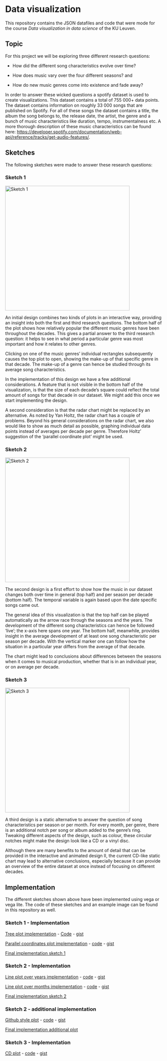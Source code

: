 # Data visualization
This repository contains the JSON datafiles and code that were mode for the course *Data visualization in data science* of the KU Leuven.

## Topic
For this project we will be exploring three different research questions:

- How did the different song characteristics evolve over time?

- How does music vary over the four different seasons? and

- How do new music genres come into existence and fade away?

In order to answer these wicked questions a spotify dataset is used to create visualizations. This dataset contains a total of 755 000+ data points. The dataset contains information on roughly 33 000 songs that are published on Spotify. For all of these songs the dataset contains a title, the album the song belongs to, the release date, the artist, the genre and a bunch of music characteristics like duration, tempo, instrumentalness etc. A more thorough description of these music characteristics can be found here: https://developer.spotify.com/documentation/web-api/reference/tracks/get-audio-features/.

## Sketches
The following sketches were made to answer these research questions:

### Sketch 1
 <img src="https://miro.medium.com/max/875/1*MqmdlWBZ97Ph7aHS82AFJg.jpeg" alt="Sketch 1" class="center" height="400" width="400">
 
 An initial design combines two kinds of plots in an interactive way, providing an insight into both the first and third research questions. The bottom half of the plot shows how relatively popular the different music genres have been throughout the decades. This gives a partial answer to the third research question: it helps to see in what period a particular genre was most important and how it relates to other genres.

Clicking on one of the music genres’ individual rectangles subsequently causes the top plot to open, showing the make-up of that specific genre in that decade. The make-up of a genre can hence be studied through its average song characteristics.

In the implementation of this design we have a few additional considerations. A feature that is not visible in the bottom half of the visualization, is that the size of each decade’s square could reflect the total amount of songs for that decade in our dataset. We might add this once we start implementing the design.

A second consideration is that the radar chart might be replaced by an alternative. As noted by Yan Holtz, the radar chart has a couple of problems. Beyond his general considerations on the radar chart, we also would like to show as much detail as possible, graphing individual data points instead of averages per decade per genre. Therefore Holtz’ suggestion of the ‘parallel coordinate plot’ might be used.

### Sketch 2
 <img src="https://miro.medium.com/max/756/1*PNG3qVpfbtngguqwbe162g.png" alt="Sketch 2" class="center" height="400" width="400">
 
The second design is a first effort to show how the music in our dataset changes both over time in general (top half) and per season per decade (bottom half). The temporal variable is again based upon the date specific songs came out.

The general idea of this visualization is that the top half can be played automatically as the arrow race through the seasons and the years. The development of the different song characteristics can hence be followed ‘live’; the x-axis here spans one year. The bottom half, meanwhile, provides insight in the average development of at least one song characteristic per season per decade. With the vertical marker one can follow how the situation in a particular year differs from the average of that decade.

The chart might lead to conclusions about differences between the seasons when it comes to musical production, whether that is in an individual year, or on average per decade.

### Sketch 3
 <img src="https://miro.medium.com/max/898/1*DcM_GCHm-55kOvY2zwa6Mg.png" alt="Sketch 3" class="center" height="400" width="400">
 
 A third design is a static alternative to answer the question of song characteristics per season or per month. For every month, per genre, there is an additional notch per song or album added to the genre’s ring. Tweaking different aspects of the design, such as colour, these circular notches might make the design look like a CD or a vinyl disc.

Although there are many benefits to the amount of detail that can be provided in the interactive and animated design II, the current CD-like static chart may lead to alternative conclusions, especially because it can provide an overview of the entire dataset at once instead of focusing on different decades.

## Implementation
The different sketches shown above have been implemented using vega or vega lite. The code of these sketches and an example image can be found in this repository as well.

### Sketch 1 - Implementation
[Tree plot implementation](https://raw.githubusercontent.com/rubenkerkhofs/datavisualization/master/Plots/Tree%20plot/Tree%20plot.PNG) - [Code](https://raw.githubusercontent.com/rubenkerkhofs/datavisualization/master/Plots/Tree%20plot/code.txt) - [gist](https://gist.github.com/rubenkerkhofs/0623829646a24c3e455ba31625560598)

[Parallel coordinates plot implementation](https://raw.githubusercontent.com/rubenkerkhofs/datavisualization/master/Plots/Parallel%20coordinates%20plot/Parallel%20coordinates%20plot%20-%20vega.PNG) - [code](https://raw.githubusercontent.com/rubenkerkhofs/datavisualization/master/Plots/Parallel%20coordinates%20plot/code-vega.txt) - [gist](https://gist.github.com/rubenkerkhofs/4d1b8337ea0fe31ca0f5407654918321)

[Final implementation sketch 1](https://raw.githubusercontent.com/rubenkerkhofs/datavisualization/master/Plots/Parallel%20coordinates%20plot/Final%20implementation.PNG)

  
 ### Sketch 2 - Implementation
 
 [Line plot over years implementation](https://raw.githubusercontent.com/rubenkerkhofs/datavisualization/master/Plots/Line%20plot%20over%20years/plot.PNG) - [code](https://raw.githubusercontent.com/rubenkerkhofs/datavisualization/master/Plots/Line%20plot%20over%20years/code.txt) - [gist](https://gist.github.com/rubenkerkhofs/bd03982f456d88327672535869b9b757)
 
 [Line plot over months implementation](https://raw.githubusercontent.com/rubenkerkhofs/datavisualization/master/Plots/Lineplot%20over%20months/plot%20after%20editing.jpeg) - [code](https://raw.githubusercontent.com/rubenkerkhofs/datavisualization/master/Plots/Lineplot%20over%20months/code.txt) - [gist](https://gist.github.com/rubenkerkhofs/465ab4c5dd873f3bb7752a03d096618f)
 
 [Final implementation sketch 2](https://raw.githubusercontent.com/rubenkerkhofs/datavisualization/master/Plots/Line%20plot%20over%20years/plot.PNG)
 
  
  ### Sketch 2 - additional implementation
  
  [Github style plot](https://raw.githubusercontent.com/rubenkerkhofs/datavisualization/master/Plots/Additional%20plot%20-%20github%20style/Implementation.PNG) - [code](https://raw.githubusercontent.com/rubenkerkhofs/datavisualization/master/Plots/Additional%20plot%20-%20github%20style/code.txt) - [gist](https://gist.github.com/rubenkerkhofs/9f5d816f38616c024dbeafb80995c081)
  
  [Final implementation additional plot](https://raw.githubusercontent.com/rubenkerkhofs/datavisualization/master/Plots/Additional%20plot%20-%20github%20style/Implementation.PNG)
  
  
 ### Sketch 3 - Implementation
 [CD plot](https://github.com/rubenkerkhofs/datavisualization/blob/master/Plots/CD%20chart/plot.PNG?raw=true) - [code](https://raw.githubusercontent.com/rubenkerkhofs/datavisualization/master/Plots/CD%20chart/CD_Chart) - [gist](https://gist.github.com/rubenkerkhofs/c8959d7e496cda6903c6c89bdbd26050)
